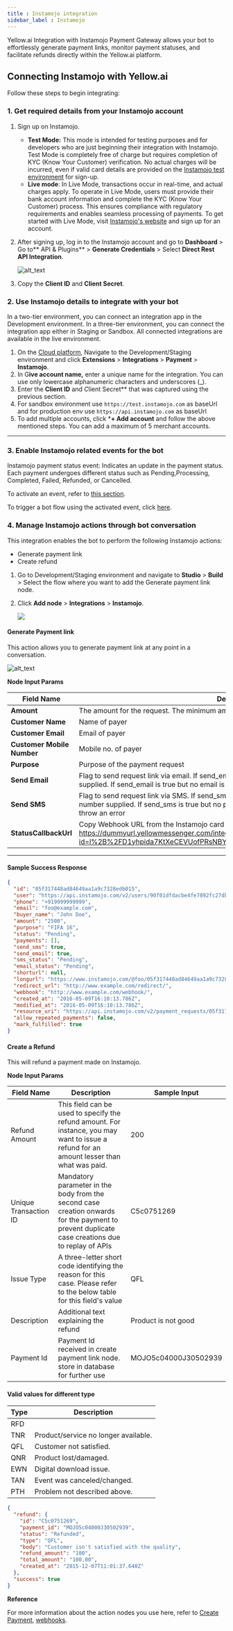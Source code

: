 ```yaml
---
title : Instamojo integration
sidebar_label : Instamojo
---
```



Yellow.ai Integration with Instamojo Payment Gateway allows your bot to effortlessly generate payment links, monitor payment statuses, and facilitate refunds directly within the Yellow.ai platform. 

## Connecting Instamojo with Yellow.ai

Follow these steps to begin integrating:

### 1. Get required details from your Instamojo account


1. Sign up on Instamojo.
    * __Test Mode:__ This mode is intended for testing purposes and for developers who are just beginning their integration with Instamojo. Test Mode is completely free of charge but requires completion of KYC (Know Your Customer) verification. No actual charges will be incurred, even if valid card details are provided on the [Instamojo test environment](https://test.instamojo.com/) for sign-up.
    * __Live mode__: In Live Mode, transactions occur in real-time, and actual charges apply. To operate in Live Mode, users must provide their bank account information and complete the KYC (Know Your Customer) process. This ensures compliance with regulatory requirements and enables seamless processing of payments. To get started with Live Mode, visit [Instamojo's website](https://www.instamojo.com/) and sign up for an account.

2. After signing up, log in to the Instamojo account and go to **Dashboard** > Go to** API & Plugins** > **Generate Credentials** > Select **Direct Rest API Integration**.

   ![alt_text](https://cdn.yellowmessenger.com/QMOhzge5GSgd1665990761659.png "image_tooltip")

3. Copy the **Client ID** and **Client Secret**.

### 2. Use Instamojo details to integrate with your bot
In a two-tier environment, you can connect an integration app in the Development environment. In a three-tier environment, you can connect the integration app either in Staging or Sandbox. All connected integrations are available in the live environment.



1. On the [Cloud platform](https://cloud.yellow.a), Navigate to the Development/Staging environment and click **Extensions** > **Integrations** > **Payment** > **Instamojo**.
2. In G**ive account name,** enter a unique name for the integration. You can use only lowercase alphanumeric characters and underscores (_).
3. Enter the **Client ID** and *C*lient Secret** that was captured using the previous section.
4. For sandbox environment use ```https://test.instamojo.com``` as baseUrl and for production env use ```https://api.instamojo.com``` as baseUrl
3. To add multiple accounts, click ***+ Add account** and follow the above mentioned steps. You can add a maximum of 5 merchant accounts.

----

### 3. Enable Instamojo related events for the bot

Instamojo payment status event: Indicates an update in the payment status. Each payment undergoes different status such as Pending,Processing, Completed, Failed, Refunded, or Cancelled.

To activate an event, refer to [this section](/docs/platform_concepts/appConfiguration/overview#step-3-configure-webhook-url).

To trigger a bot flow using the activated event, click [here](https://docs.yellow.ai/docs/platform_concepts/appConfiguration/overview#step-5-trigger-bot-flows-with-integration-events).


### 4. Manage Instamojo actions through bot conversation

This integration enables the bot to perform the following Instamojo actions:

* Generate payment link
* Create refund

1. Go to Development/Staging environment and navigate to **Studio** > **Build** > Select the flow where you want to add the Generate payment link node.

2. Click **Add node** > **Integrations** > **Instamojo**.

   ![](https://i.imgur.com/NAS0u0k.png)

#### Generate Payment link

This action allows you to generate payment link at any point in a conversation.

   ![alt_text](https://cdn.yellowmessenger.com/Iwuif7lVqcdR1665990538864.png "image_tooltip")


**Node Input Params**

| Field Name | Description | Sample Input |
| -------- | -------- | -------- |
| **Amount**    | The amount for the request. The minimum amount is 9. The maximum is 200000     | 200     |
|**Customer Name** |Name of payer| John |
|**Customer Email**	|Email of payer|John@test.com	|
|**Customer Mobile Number**	|Mobile no. of payer|9999999999	|
|**Purpose**|Purpose of the payment request |Iphone| 
|**Send Email**	| Flag to send request link via email. If send_email is true, a request email will be sent to the email supplied. If send_email is true but no email is supplied, request creation will throw an error |False|
|**Send SMS** |Flag to send request link via SMS. If send_sms is true, a request SMS will be sent to the phone number supplied. If send_sms is true but no phone number is supplied, request creation will throw an error | False|
| **StatusCallbackUrl**|  Copy Webhook URL from the Instamojo card at the integration page.Example: https://dummyurl.yellowmessenger.com/integrations/genericIntegration/instamojo/x16450274?id=l%2B%2FD1yhpida7KtXeCEVUofPRsNBY%3D|


---

#### Sample Success Response

```json
{
  "id": "05f317448ad84649aa1a9c7328edb015",
  "user": "https://api.instamojo.com/v2/users/90f01dfdacbe4fe7892fc27dbdc30906/",
  "phone": "+919999999999",
  "email": "foo@example.com",
  "buyer_name": "John Doe",
  "amount": "2500",
  "purpose": "FIFA 16",
  "status": "Pending",
  "payments": [],
  "send_sms": true,
  "send_email": true,
  "sms_status": "Pending",
  "email_status": "Pending",
  "shorturl": null,
  "longurl": "https://www.instamojo.com/@foo/05f317448ad84649aa1a9c7328edb015",
  "redirect_url": "http://www.example.com/redirect/",
  "webhook": "http://www.example.com/webhook/",
  "created_at": "2016-05-09T16:10:13.786Z",
  "modified_at": "2016-05-09T16:10:13.786Z",
  "resource_uri": "https://api.instamojo.com/v2/payment_requests/05f317448ad84649aa1a9c7328edb015/",
  "allow_repeated_payments": false,
  "mark_fulfilled": true
}
```

#### Create a Refund

This will refund a payment made on Instamojo.

**Node Input Params**

|Field Name|Description|Sample Input|
|--- |--- |--- |
|Refund Amount|This field can be used to specify the refund amount. For instance, you may want to issue a refund for an amount lesser than what was paid.|200|
|Unique Transaction ID|Mandatory parameter in the body from the second case creation onwards for the payment to prevent duplicate case creations due to replay of APIs|C5c0751269|
|Issue Type|A three-letter short code identifying the reason for this case. Please refer to the below table for this field's value|QFL|
|Description |Additional text explaining the refund|Product is not good|
|Payment Id|Payment Id received in create payment link node. store in database for further use| MOJO5c04000J30502939|


#### Valid values for different type


|Type|Description|
|--- |--- |
|RFD||Duplicate/delayed payment.|
|TNR|Product/service no longer available.|
|QFL|Customer not satisfied.|
|QNR|Product lost/damaged.|
|EWN|Digital download issue.|
|TAN|Event was canceled/changed.|
|PTH|Problem not described above.|

```json
{
  "refund": {
    "id": "C5c0751269",
    "payment_id": "MOJO5c04000J30502939",
    "status": "Refunded",
    "type": "QFL",
    "body": "Customer isn't satisfied with the quality",
    "refund_amount": "100",
    "total_amount": "100.00",
    "created_at": "2015-12-07T11:01:37.640Z"
  },
  "success": true
}
```

**Reference**

 
For more information about the action nodes you use here, refer to [Create Payment](https://docs.instamojo.com/reference/create-a-payment-request-1), [webhooks](https://docs.instamojo.com/reference/what-is-a-webhook).













